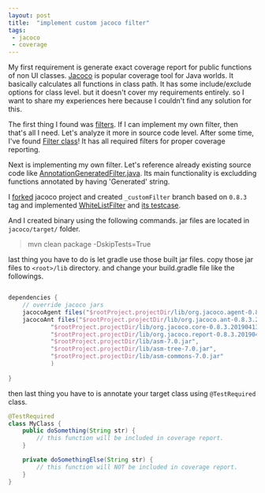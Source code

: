 ```yaml
---
layout: post
title:  "implement custom jacoco filter"
tags:
 - jacoco
 - coverage
---
```


My first requirement is generate exact coverage report for public functions of non UI classes. [Jacoco](https://www.eclemma.org/jacoco/) is popular coverage tool for Java worlds. It basically calculates all functions in class path. It has some include/exclude options for class level. but it doesn't cover my requirements entirely. so I want to share my experiences here because I couldn't find any solution for this.

The first thing I found was [filters](https://github.com/jacoco/jacoco/wiki/FilteringOptions). If I can implement my own filter, then that's all I need. Let's analyze it more in source code level. After some time, I've found [Filter class](https://github.com/jacoco/jacoco/blob/d3c47652b89267709aae04bec66a68bdf6df9670/org.jacoco.core/src/org/jacoco/core/internal/analysis/filter/Filters.java#L34)! It has all required filters for proper coverage reporting.

Next is implementing my own filter. Let's reference already existing source code like [AnnotationGeneratedFilter.java](https://github.com/jacoco/jacoco/blob/master/org.jacoco.core/src/org/jacoco/core/internal/analysis/filter/AnnotationGeneratedFilter.java). Its main functionality is excludding functions annotated by having 'Generated' string. 

I [forked](https://github.com/nberserk/jacoco) jacoco project and created `_customFilter` branch based on `0.8.3` tag and implemented [WhiteListFilter](https://github.com/nberserk/jacoco/blob/_customFilter/org.jacoco.core/src/org/jacoco/core/internal/analysis/filter/WhiteListFilter.java) and [its testcase](https://github.com/nberserk/jacoco/blob/_customFilter/org.jacoco.core.test/src/org/jacoco/core/internal/analysis/filter/WhitelistFilterTest.java). 

And I created binary using the following commands. jar files are located in `jacoco/target/` folder.

> mvn clean package -DskipTests=True

last thing you have to do is let gradle use those built jar files. copy those jar files to `<root>/lib` directory. and change your build.gradle file like the followings.

```build.gradle

dependencies {
    // override jacoco jars
    jacocoAgent files("$rootProject.projectDir/lib/org.jacoco.agent-0.8.3.201904130250.jar")
    jacocoAnt files("$rootProject.projectDir/lib/org.jacoco.ant-0.8.3.201904130250.jar",
            "$rootProject.projectDir/lib/org.jacoco.core-0.8.3.201904130250.jar",
            "$rootProject.projectDir/lib/org.jacoco.report-0.8.3.201904130250.jar",
            "$rootProject.projectDir/lib/asm-7.0.jar",
            "$rootProject.projectDir/lib/asm-tree-7.0.jar",
            "$rootProject.projectDir/lib/asm-commons-7.0.jar"
            )
    
}
```

then last thing you have to is annotate your target class using `@TestRequired` class.

```java
@TestRequired
class MyClass {
    public doSomething(String str) {
        // this function will be included in coverage report.
    }

    private doSomethingElse(String str) {
        // this function will NOT be included in coverage report.
    }
}
```




